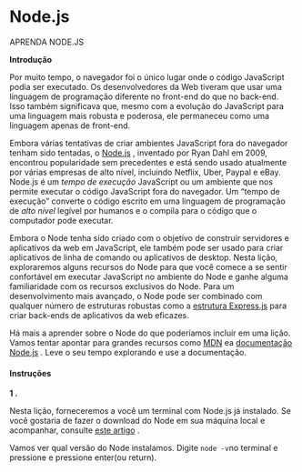 # Node.js

APRENDA NODE.JS

**Introdução**

Por muito tempo, o navegador foi o único lugar onde o código JavaScript podia ser executado. Os desenvolvedores da Web tiveram que usar uma linguagem de programação diferente no front-end do que no back-end. Isso também significava que, mesmo com a evolução do JavaScript para uma linguagem mais robusta e poderosa, ele permaneceu como uma linguagem apenas de front-end.

Embora várias tentativas de criar ambientes JavaScript fora do navegador tenham sido tentadas, o [Node.js](https://nodejs.org/en/) , inventado por Ryan Dahl em 2009, encontrou popularidade sem precedentes e está sendo usado atualmente por várias empresas de alto nível, incluindo Netflix, Uber, Paypal e eBay. Node.js é um _tempo de execução_ JavaScript ou um ambiente que nos permite executar o código JavaScript fora do navegador. Um “tempo de execução” converte o código escrito em uma linguagem de programação de _alto nível_ legível por humanos e o compila para o código que o computador pode executar.

Embora o Node tenha sido criado com o objetivo de construir servidores e aplicativos da web em JavaScript, ele também pode ser usado para criar aplicativos de linha de comando ou aplicativos de desktop. Nesta lição, exploraremos alguns recursos do Node para que você comece a se sentir confortável em executar JavaScript no ambiente do Node e ganhe alguma familiaridade com os recursos exclusivos do Node. Para um desenvolvimento mais avançado, o Node pode ser combinado com qualquer número de estruturas robustas como a [estrutura Express.js](https://expressjs.com/) para criar back-ends de aplicativos da web eficazes.

Há mais a aprender sobre o Node do que poderíamos incluir em uma lição. Vamos tentar apontar para grandes recursos como [MDN](https://developer.mozilla.org/en-US/docs/Web/JavaScript) ea [documentação Node.js](https://nodejs.org/api/) . Leve o seu tempo explorando e use a documentação.

#### Instruções

**1 .**

Nesta lição, forneceremos a você um terminal com Node.js já instalado. Se você gostaria de fazer o download do Node em sua máquina local e acompanhar, consulte [este artigo](https://www.codecademy.com/content-items/c4fe3060dbc61fc82d810c4ea06c29a8) .

Vamos ver qual versão do Node instalamos. Digite `node -v`no terminal e pressione e pressione enter\(ou return\).

